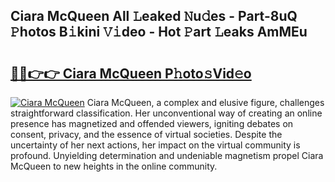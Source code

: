 ## Ciara McQueen All 𝙻eaked 𝙽u𝚍es - Part-8uQ 𝙿hotos B𝚒kini 𝚅𝚒deo - Hot 𝙿art 𝙻eaks AmMEu

# <h2><a href="http://ld6qh03.urlbe.top/?page=Ciara+McQueen">🔗🔗👉👉 Ciara McQueen P𝚑oto𝚜Vid𝚎o</a></h2>

[![Ciara McQueen](https://i.imgur.com/eBuTRDB.gif)](http://ld6qh03.urlbe.top/?page=Ciara+McQueen)
Ciara McQueen, a complex and elusive figure, challenges straightforward classification. Her unconventional way of creating an online presence has magnetized and offended viewers, igniting debates on consent, privacy, and the essence of virtual societies. Despite the uncertainty of her next actions, her impact on the virtual community is profound. Unyielding determination and undeniable magnetism propel Ciara McQueen to new heights in the online community.
